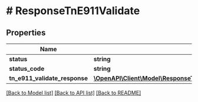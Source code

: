 # # ResponseTnE911Validate

## Properties

Name | Type | Description | Notes
------------ | ------------- | ------------- | -------------
**status** | **string** |  | [optional]
**status_code** | **string** |  | [optional]
**tn_e911_validate_response** | [**\OpenAPI\Client\Model\ResponseTnE911ValidateTnE911ValidateResponse**](ResponseTnE911ValidateTnE911ValidateResponse.md) |  | [optional]

[[Back to Model list]](../../README.md#models) [[Back to API list]](../../README.md#endpoints) [[Back to README]](../../README.md)
